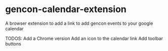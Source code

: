 # gencon-calendar-extension
A browser extension to add a link to add gencon events to your google calendar

TODOS:
Add a Chrome version
Add an icon to the calendar link
Add toolbar buttons
